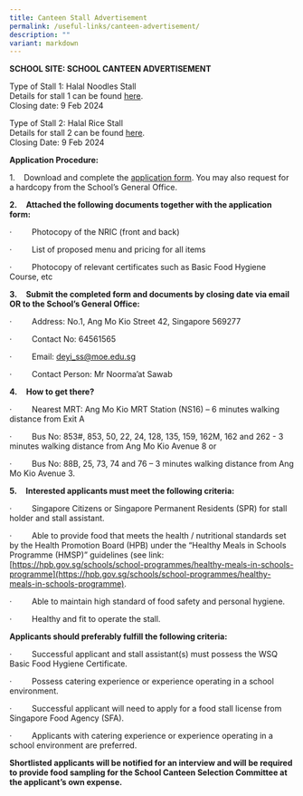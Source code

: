 ```yaml
---
title: Canteen Stall Advertisement
permalink: /useful-links/canteen-advertisement/
description: ""
variant: markdown
---
```

**SCHOOL SITE: SCHOOL CANTEEN ADVERTISEMENT**

Type of Stall 1: Halal Noodles Stall
<br>
Details for stall 1 can be found [here](/files/Useful%20Links/Cateen%20Advert/2024%20school_site_canteen_advertisement___halal_noodles.pdf). <br>
Closing date: 9 Feb 2024

Type of Stall 2: Halal Rice Stall
<br>
Details for stall 2 can be found [here](/files/Useful%20Links/Cateen%20Advert/2024%20school_site_canteen_advertisement___halal_rice.pdf). <br>
Closing Date: 9 Feb 2024



**Application Procedure:**

1.&nbsp;&nbsp;&nbsp; Download and complete the [application form](/files/Useful%20Links/Cateen%20Advert/2024%20application_for_canteen_stall_in_existing_school.pdf). You may also request for a hardcopy from the School’s General Office.

**2.**&nbsp;&nbsp;&nbsp; **Attached the following documents together with the application form:**

·&nbsp;&nbsp;&nbsp;&nbsp;&nbsp;&nbsp;&nbsp;&nbsp; Photocopy of the NRIC (front and back)

·&nbsp;&nbsp;&nbsp;&nbsp;&nbsp;&nbsp;&nbsp;&nbsp; List of proposed menu and pricing for all items

·&nbsp;&nbsp;&nbsp;&nbsp;&nbsp;&nbsp;&nbsp;&nbsp; Photocopy of relevant certificates such as Basic Food Hygiene Course, etc

**3.**&nbsp;&nbsp;&nbsp; **Submit the completed form and documents by closing date via email OR to the School’s General Office:**

·&nbsp;&nbsp;&nbsp;&nbsp;&nbsp;&nbsp;&nbsp;&nbsp; Address: No.1, Ang Mo Kio Street 42, Singapore 569277

·&nbsp;&nbsp;&nbsp;&nbsp;&nbsp;&nbsp;&nbsp;&nbsp; Contact No: 64561565

·&nbsp;&nbsp;&nbsp;&nbsp;&nbsp;&nbsp;&nbsp;&nbsp; Email: [deyi\_ss@moe.edu.sg](mailto:deyi_ss@moe.edu.sg)

·&nbsp;&nbsp;&nbsp;&nbsp;&nbsp;&nbsp;&nbsp;&nbsp; Contact Person: Mr Noorma’at Sawab

**4.**&nbsp;&nbsp;&nbsp; **How to get there?**

·&nbsp;&nbsp;&nbsp;&nbsp;&nbsp;&nbsp;&nbsp;&nbsp; Nearest MRT: Ang Mo Kio MRT Station (NS16) – 6 minutes walking distance from Exit A

·&nbsp;&nbsp;&nbsp;&nbsp;&nbsp;&nbsp;&nbsp;&nbsp; Bus No: 853#, 853, 50, 22, 24, 128, 135, 159, 162M, 162 and 262 - 3 minutes walking distance from Ang Mo Kio Avenue 8 or

·&nbsp;&nbsp;&nbsp;&nbsp;&nbsp;&nbsp;&nbsp;&nbsp; Bus No: 88B, 25, 73, 74 and 76 – 3 minutes walking distance from Ang Mo Kio Avenue 3.

**5.**&nbsp;&nbsp;&nbsp; **Interested applicants must meet the following criteria:**

·&nbsp;&nbsp;&nbsp;&nbsp;&nbsp;&nbsp;&nbsp;&nbsp; Singapore Citizens or Singapore Permanent Residents (SPR) for stall holder and stall assistant.

·&nbsp;&nbsp;&nbsp;&nbsp;&nbsp;&nbsp;&nbsp;&nbsp; Able to provide food that meets the health / nutritional standards set by the Health Promotion Board (HPB) under the “Healthy Meals in Schools Programme (HMSP)” guidelines (see link: 
[https://hpb.gov.sg/schools/school-programmes/healthy-meals-in-schools-programme](https://hpb.gov.sg/schools/school-programmes/healthy-meals-in-schools-programme).

·&nbsp;&nbsp;&nbsp;&nbsp;&nbsp;&nbsp;&nbsp;&nbsp; Able to maintain high standard of food safety and personal hygiene.

·&nbsp;&nbsp;&nbsp;&nbsp;&nbsp;&nbsp;&nbsp;&nbsp; Healthy and fit to operate the stall.

**Applicants should preferably fulfill the following criteria:**

·&nbsp;&nbsp;&nbsp;&nbsp;&nbsp;&nbsp;&nbsp;&nbsp; Successful applicant and stall assistant(s) must possess the WSQ Basic Food Hygiene Certificate.

·&nbsp;&nbsp;&nbsp;&nbsp;&nbsp;&nbsp;&nbsp;&nbsp; Possess catering experience or experience operating in a school environment.

·&nbsp;&nbsp;&nbsp;&nbsp;&nbsp;&nbsp;&nbsp;&nbsp; Successful applicant will need to apply for a food stall license from Singapore Food Agency (SFA).

·&nbsp;&nbsp;&nbsp;&nbsp;&nbsp;&nbsp;&nbsp;&nbsp; Applicants with catering experience or experience operating in a school environment are preferred.

**Shortlisted applicants will be notified for an interview and will be required to provide food sampling for the School Canteen Selection Committee at the applicant’s own expense.**